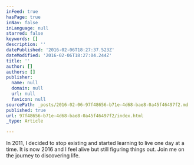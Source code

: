 ```yaml
---
inFeed: true
hasPage: true
inNav: false
inLanguage: null
starred: false
keywords: []
description: ''
datePublished: '2016-02-06T18:27:37.523Z'
dateModified: '2016-02-06T18:27:04.244Z'
title: ''
author: []
authors: []
publisher:
  name: null
  domain: null
  url: null
  favicon: null
sourcePath: _posts/2016-02-06-97f48656-b71e-4d68-bae8-0a45f46497f2.md
published: true
url: 97f48656-b71e-4d68-bae8-0a45f46497f2/index.html
_type: Article

---
```

In 2011, I decided to stop existing and started learning to live one day at a time. It is now 2016 and I feel alive but still figuring things out. Join me on the journey to discovering life.